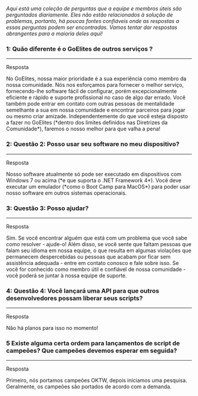 *Aqui está uma coleção de perguntas que a equipe e membros úteis são perguntados diariamente. Eles não estão relacionados à solução de problemas, portanto, há poucas fontes confiáveis onde as respostas a essas perguntas podem ser encontradas. Vamos tentar dar respostas abrangentes para a maioria deles aqui!*

### <font color="black">1</font>: Quão diferente é o GoElites de outros serviços ?

---

<div class="admonition tip">
<p class="first admonition-title">Resposta</p>
<p class="last">
  No GoElites, nossa maior prioridade é a sua experiência como membro da nossa comunidade. Nós nos esforçamos para fornecer o melhor serviço, fornecendo-lhe software fácil de configurar, porém excepcionalmente eficiente e rápido e suporte profissional no caso de algo dar errado. Você também pode entrar em contato com outras pessoas de mentalidade semelhante a sua em nossa comunidade e encontrar parceiros para jogar ou mesmo criar amizade. Independentemente do que você esteja disposto a fazer no GoElites (*dentro dos limites definidos nas Diretrizes da Comunidade*), faremos o nosso melhor para que valha a pena!

### <font color="black">2</font>: Questão 2: Posso usar seu software no meu dispositivo?

---

<div class="admonition tip">
<p class="first admonition-title">Resposta</p>
<p class="last">
  Nosso software atualmente só pode ser executado em dispositivos com Windows 7 ou acima (*e que suporta o .NET Framework 4*). Você deve executar um emulador (*como o Boot Camp para MacOS*) para poder usar nosso software em outros sistemas operacionais.

### <font color="black">3</font>: Questão 3: Posso ajudar?

---

<div class="admonition tip">
<p class="first admonition-title">Resposta</p>
<p class="last">
  Sim. Se você encontrar alguém que está com um problema que você sabe como resolver - ajude-o! Além disso, se você sente que faltam pessoas que falam seu idioma em nossa equipe, o que resulta em algumas violações que permanecem despercebidas ou pessoas que acabam por ficar sem assistência adequada - entre em contato conosco e fale sobre isso. Se você for conhecido como membro útil e confiável de nossa comunidade - você poderá se juntar à nossa equipe de suporte.

### <font color="black">4</font>: Questão 4: Você lançará uma API para que outros desenvolvedores possam liberar seus scripts?

---

<div class="admonition tip">
<p class="first admonition-title">Resposta</p>
<p class="last">
  Não há planos para isso no momento!

### <font color="black">5</font> Existe alguma certa ordem para lançamentos de script de campeões? Que campeões devemos esperar em seguida?

---

<div class="admonition tip">
<p class="first admonition-title">Resposta</p>
<p class="last">
  Primeiro, nós portamos campeões OKTW, depois iniciamos uma pesquisa. Geralmente, os campeões são portados de acordo com a demanda. 




